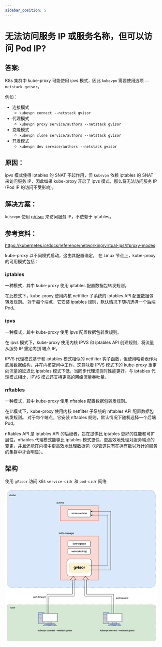 ```yaml
---
sidebar_position: 5
---
```


# 无法访问服务 IP 或服务名称，但可以访问 Pod IP?

## 答案:

K8s 集群中 kube-proxy 可能使用 ipvs 模式，因此 `kubevpn` 需要使用选项 `--netstack gvisor`。

例如：

- 连接模式
    - `kubevpn connect --netstack gvisor`
- 代理模式
    - `kubevpn proxy service/authors --netstack gvisor`
- 克隆模式
    - `kubevpn clone service/authors --netstack gvisor`
- 开发模式
    - `kubevpn dev service/authors --netstack gvisor`

## 原因：

ipvs 模式使得 iptables 的 SNAT 不起作用，但 `kubevpn` 依赖 iptables 的 SNAT 来访问服务 IP，因此如果
kube-proxy 开启了 ipvs 模式，那么将无法访问服务 IP (Pod IP 的访问不受影响)。

## 解决方案：

`kubevpn` 使用 [gVisor](https://github.com/google/gvisor) 来访问服务 IP，不依赖于 iptables。

## 参考资料：

https://kubernetes.io/docs/reference/networking/virtual-ips/#proxy-modes

kube-proxy 以不同模式启动，这由其配置确定。
在 Linux 节点上，kube-proxy 的可用模式包括：

### iptables

一种模式，其中 kube-proxy 使用 iptables 配置数据包转发规则。

在此模式下，kube-proxy 使用内核 netfilter 子系统的 iptables API 配置数据包转发规则。
对于每个端点，它安装 iptables 规则，默认情况下随机选择一个后端 Pod。

### ipvs

一种模式，其中 kube-proxy 使用 ipvs 配置数据包转发规则。

在 ipvs 模式下，kube-proxy 使用内核 IPVS 和 iptables API 创建规则，将流量从服务 IP 重定向到
端点 IP。

IPVS 代理模式基于和 iptables 模式相似的 netfilter 钩子函数，但使用哈希表作为底层数据结构，并在内核空间中工作。这意味着 IPVS
模式下的 kube-proxy 重定向流量的延迟比 iptables 模式下低，当同步代理规则时性能更好。与
iptables 代理模式相比，IPVS 模式还支持更高的网络流量吞吐量。

### nftables

一种模式，其中 kube-proxy 使用 nftables 配置数据包转发规则。

在此模式下，kube-proxy 使用内核 netfilter 子系统的 nftables API 配置数据包转发规则。
对于每个端点，它安装 nftables 规则，默认情况下随机选择一个后端 Pod。

nftables API 是 iptables API 的后继者，旨在提供比 iptables 更好的性能和可扩展性。nftables 代理模式能够比 iptables
模式更快、更高效地处理对服务端点的变更，并且还能在内核中更高效地处理数据包（尽管这只有在拥有数以万计的服务的集群中才会明显）。

## 架构

使用 `gVisor` 访问 k8s `service-cidr` 和 `pod-cidr` 网络

![connect_gvisor.svg](img/connect_gvisor.svg)